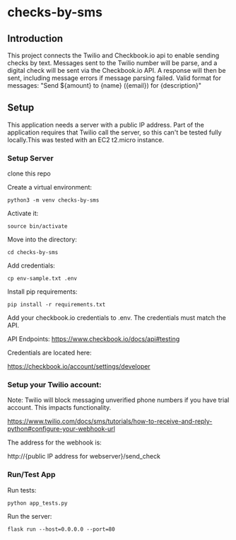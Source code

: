 # checks-by-sms

## Introduction
This project connects the Twilio and Checkbook.io api to enable sending checks by text. Messages sent to the Twilio number will be parse, and a digital check will be sent via the Checkbook.io API. A response will then be sent, including message errors if message parsing failed. Valid format for messages: "Send ${amount} to {name} ({email}) for {description}"

## Setup
This application needs a server with a public IP address. Part of the application requires that Twilio call the server, so this can't be tested fully locally.This was tested with an EC2 t2.micro instance.

### Setup Server
clone this repo

Create a virtual environment:

`python3 -m venv checks-by-sms`


Activate it:

`source bin/activate`

Move into the directory:

`cd checks-by-sms`

Add credentials:

`cp env-sample.txt .env`


Install pip requirements:

`pip install -r requirements.txt`

Add your checkbook.io credentials to .env. The credentials must match the API.

API Endpoints:
https://www.checkbook.io/docs/api#testing

Credentials are located here:

https://checkbook.io/account/settings/developer


### Setup your Twilio account:

Note: Twilio will block messaging unverified phone numbers if you have trial account. This impacts functionality.

https://www.twilio.com/docs/sms/tutorials/how-to-receive-and-reply-python#configure-your-webhook-url

The address for the webhook is:

http://{public IP address for webserver}/send_check


### Run/Test App

Run tests:

`python app_tests.py`

Run the server:

`flask run --host=0.0.0.0 --port=80`
